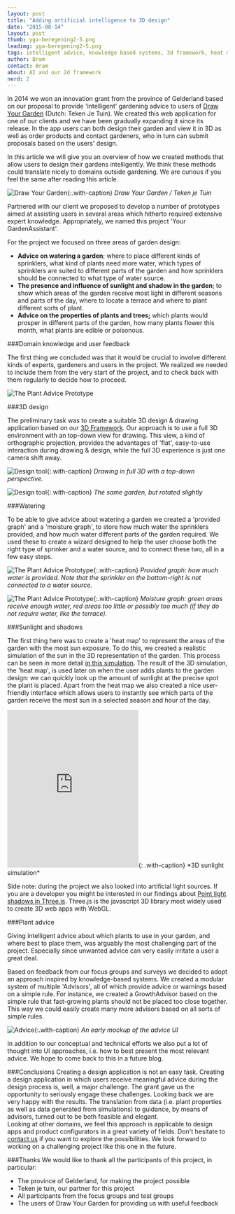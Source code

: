 ```yaml
---
layout: post
title: "Adding artificial intelligence to 3D design"
date: "2015-08-14"
layout: post
thumb: yga-beregening2-5.png
leadimg: yga-beregening2-5.png
tags: intelligent advice, knowledge based systems, 3d framework, heat map
author: Bram
contact: Bram
about: AI and our 2d framework
nerd: 2
---
```


In 2014 we won an innovation grant from the province of Gelderland based on our proposal to provide 'intelligent' gardening advice to users of [Draw Your Garden](http://tekenjetuin.nl) (Dutch: Teken Je Tuin). We created this web application for one of our clients and we have been gradually expanding it since its release. In the app users can both design their garden and view it in 3D as well as order products and contact gardeners, who in turn can submit proposals based on the users' design.

In this article we will give you an overview of how we created methods that allow users to design their gardens intelligently. We think these methods could translate nicely to domains outside gardening. We are curious if you feel the same after reading this article.

![Draw Your Garden](/assets/img/blog/tekenjetuin.png){:.with-caption}
*Draw Your Garden / Teken je Tuin*

Partnered with our client we proposed to develop a number of prototypes aimed at assisting users in several areas which hitherto required extensive expert knowledge. Appropriately, we named this project 'Your GardenAssistant'. 

For the project we focused on three areas of garden design:

* **Advice on watering a garden**; where to place different kinds of sprinklers, what kind of plants need more water, which types of sprinklers are suited to different parts of the garden and how sprinklers should be connected to what type of water source.
* **The presence and influence of sunlight and shadow in the garden**; to show which areas of the garden receive most light in different seasons and parts of the day, where to locate a terrace and where to plant different sorts of plant. 
* **Advice on the properties of plants and trees;** which plants would prosper in different parts of the garden, how many plants flower this month, what plants are edible or poisonous.

###Domain knowledge and user feedback

The first thing we concluded was that it would be crucial to involve different kinds of experts, gardeners and users in the project. We realized we needed to include them from the very start of the project, and to check back with them regularly to decide how to proceed.

![The Plant Advice Prototype](/assets/img/blog/yga-aanpak.png)

###3D design

The preliminary task was to create a suitable 3D design & drawing application based on our [3D Framework](/3d-framework/). Our approach is to use a full 3D environment with an top-down view for drawing. This view, a kind of orthographic projection, provides the advantages of 'flat', easy-to-use interaction during drawing & design, while the full 3D experience is just one camera shift away.

![Design tool](/assets/img/blog/tjt-2d.png){:.with-caption}
*Drawing in full 3D with a top-down perspective.*

![Design tool](/assets/img/blog/tjt-3d.png){:.with-caption}
*The same garden, but rotated slightly*

###Watering

To be able to give advice about watering a garden we created a 'provided graph' and a 'moisture graph', to store how much water the sprinklers provided, and how much water different parts of the garden required.
We used these to create a wizard designed to help the user choose both the right type of sprinker and a water source, and to connect these two, all in a few easy steps.

![The Plant Advice Prototype](/assets/img/blog/water2.png){:.with-caption}
*Provided graph: how much water is provided. Note that the sprinkler on the bottom-right is not connected to a water source.*

![The Plant Advice Prototype](/assets/img/blog/water1.png){:.with-caption}
*Moisture graph: green areas receive enough water, red areas too little or possibly too much (if they do not require water, like the terrace).*

###Sunlight and shadows

The first thing here was to create a 'heat map' to represent the areas of the garden with the most sun exposure. To do this, we created a realistic simulation of the sun in the 3D representation of the garden. This process can be seen in more detail [in this simulation](/3d-framework/#3d-simulatie). The result of the 3D simulation, the 'heat map', is used later on when the user adds plants to the garden design: we can quickly look up the amount of sunlight at the precise spot the plant is placed.
Apart from the heat map we also created a nice user-friendly interface which allows users to instantly see which parts of the garden receive the most sun in a selected season and hour of the day.

<iframe src="https://player.vimeo.com/video/136615103" height="360" frameborder="0" webkitallowfullscreen mozallowfullscreen allowfullscreen></iframe>{: .with-caption}
*3D sunlight simulation*

Side note: during the project we also looked into artificial light sources. If you are a developer you might be interested in our findings about [Point light shadows in Three.js](/2015/05/21/point-light-shadows-in-threejs/). Three.js is the javascript 3D library most widely used to create 3D web apps with WebGL.

###Plant advice

Giving intelligent advice about which plants to use in your garden, and where best to place them, was arguably the most challenging part of the project. Especially since unwanted advice can very easily irritate a user a great deal. 

Based on feedback from our focus groups and surveys we decided to adopt an approach inspired by knowledge-based systems. We created a modular system of multiple 'Advisors', all of which provide advice or warnings based on a simple rule. For instance, we created a GrowthAdvisor based on the simple rule that fast-growing plants should not be placed too close together. This way we could easily create many more advisors based on all sorts of simple rules.

![Advice](/assets/img/blog/Assistant.jpg){:.with-caption}
*An early mockup of the advice UI*

In addition to our conceptual and technical efforts we also put a lot of thought into UI approaches, i.e. how to best present the most relevant advice. We hope to come back to this in a future blog.

###Conclusions
Creating a design application is not an easy task. Creating a design application in which users receive meaningful advice during the design process is, well, a major challenge. The grant gave us the opportunity to seriously engage these challenges.
Looking back we are very happy with the results. The translation from data (i.e. plant properties as well as data generated from simulations) to guidance, by means of advisors, turned out to be both feasible and elegant.  
Looking at other domains, we feel this approach is applicable to design apps and product configurators in a great variety of fields. Don't hesitate to [contact us](/#contact) if you want to explore the possibilities. We look forward to working on a challenging project like this one in the future.

###Thanks
We would like to thank all the participants of this project, in particular:

* The province of Gelderland, for making the project possible
* Teken je tuin, our partner for this project
* All participants from the focus groups and test groups
* The users of Draw Your Garden for providing us with useful feedback

